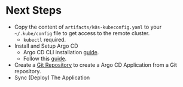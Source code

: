 # Next Steps

- Copy the content of `artifacts/k0s-kubeconfig.yaml` to your `~/.kube/config` file to get access to the remote cluster.
  - `kubectl` required.
- Install and Setup Argo CD
  - Argo CD CLI installation [guide](https://argo-cd.readthedocs.io/en/stable/cli_installation/).
  - Follow this [guide](https://argo-cd.readthedocs.io/en/stable/getting_started).
- Create a [Git Repository](https://github.com/rfdez/raspberrypi-kubernetes.git) to create a Argo CD Application from a Git repository.
- Sync (Deploy) The Application
